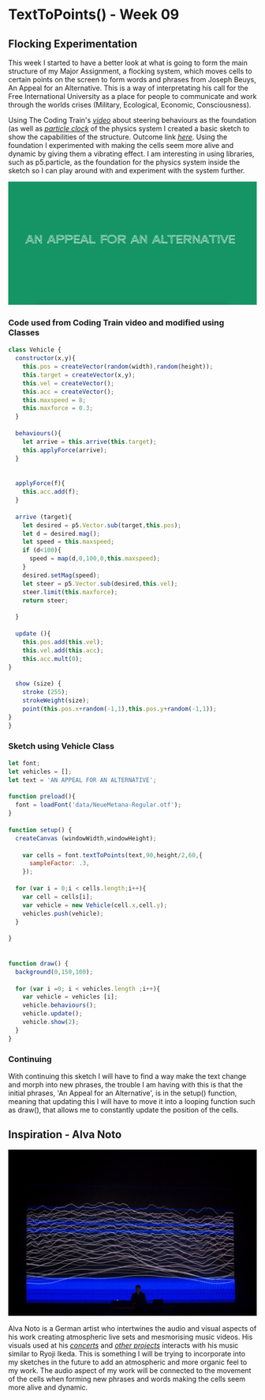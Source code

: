 # TextToPoints() - Week 09
## Flocking Experimentation
This week I started to have a better look at what is going to form the main structure of my Major Assignment, a flocking system, which moves cells to certain points on the screen to form words and phrases from Joseph Beuys, An Appeal for an Alternative. This is a way of interpretating his call for the Free International University as a place for people to communicate and work through the worlds crises (Military, Ecological, Economic, Consciousness). 

Using The Coding Train's [*video*](https://www.youtube.com/watch?v=4hA7G3gup-4&ab_channel=TheCodingTrain) about steering behaviours as the foundation (as well as [*particle clock*](https://www.openprocessing.org/sketch/448956) of the physics system I created a basic sketch to show the capabilities of the structure. Outcome link [*here*](https://fergarundel.github.io/CODE-WORDS/week_09/cells/). Using the foundation I experimented with making the cells seem more alive and dynamic by giving them a vibrating effect. I am interesting in using libraries, such as p5.particle, as the foundation for the physics system inside the sketch so I can play around with and experiment with the system further.

![](appeal.png)

### Code used from Coding Train video and modified using Classes 

``` javascript
class Vehicle {
  constructor(x,y){
    this.pos = createVector(random(width),random(height));
    this.target = createVector(x,y);
    this.vel = createVector();
    this.acc = createVector();
    this.maxspeed = 8;
    this.maxforce = 0.3;
  }
 
  behaviours(){
    let arrive = this.arrive(this.target);  
    this.applyForce(arrive);    
  }
  
  
  applyForce(f){
    this.acc.add(f);    
  }
  
  arrive (target){
    let desired = p5.Vector.sub(target,this.pos);
    let d = desired.mag();
    let speed = this.maxspeed;
    if (d<100){
      speed = map(d,0,100,0,this.maxspeed);
    }
    desired.setMag(speed);
    let steer = p5.Vector.sub(desired,this.vel);
    steer.limit(this.maxforce);
    return steer;

  }
  
  update (){
    this.pos.add(this.vel);
    this.vel.add(this.acc);
    this.acc.mult(0);
}

  show (size) {
    stroke (255);
    strokeWeight(size);
    point(this.pos.x+random(-1,1),this.pos.y+random(-1,1));
}
}
```
### Sketch using Vehicle Class

``` javascript
let font;
let vehicles = [];
let text = 'AN APPEAL FOR AN ALTERNATIVE';

function preload(){
  font = loadFont('data/NeueMetana-Regular.otf');
}

function setup() {
  createCanvas (windowWidth,windowHeight);  
  
    var cells = font.textToPoints(text,90,height/2,60,{ 
      sampleFactor: .3,
    });
  
  for (var i = 0;i < cells.length;i++){
    var cell = cells[i];
    var vehicle = new Vehicle(cell.x,cell.y);
    vehicles.push(vehicle);
  }

}


function draw() {
  background(0,150,100);
  
  for (var i =0; i < vehicles.length ;i++){
    var vehicle = vehicles [i];
    vehicle.behaviours();
    vehicle.update();
    vehicle.show(2);
  }
}
```

### Continuing 
With continuing this sketch I will have to find a way make the text change and morph into new phrases, the trouble I am having with this is that the initial phrases, 'An Appeal for an Alternative', is in the setup() function, meaning that updating this I will have to move it into a looping function such as draw(), that allows me to constantly update the position of the cells. 

## Inspiration - Alva Noto
![](audiovisual.jpeg)

Alva Noto is a German artist who intertwines the audio and visual aspects of his work creating atmospheric live sets and mesmorising music videos. His visuals used at his [*concerts*](https://www.youtube.com/watch?v=Y_-hKHbO-GE&ab_channel=Manchine) and [*other projects*](https://www.youtube.com/watch?v=MkyufPrxdiA&ab_channel=bacteriasleep) interacts with his music similar to Ryoji Ikeda. This is something I will be trying to incorporate into my sketches in the future to add an atmospheric and more organic feel to my work. The audio aspect of my work will be connected to the movement of the cells when forming new phrases and words making the cells seem more alive and dynamic.
